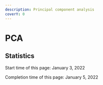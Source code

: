 ```yaml
---
description: Principal component analysis
coverY: 0
---
```


# PCA





















## Statistics

Start time of this page: January 3, 2022

Completion time of this page: January 5, 2022
